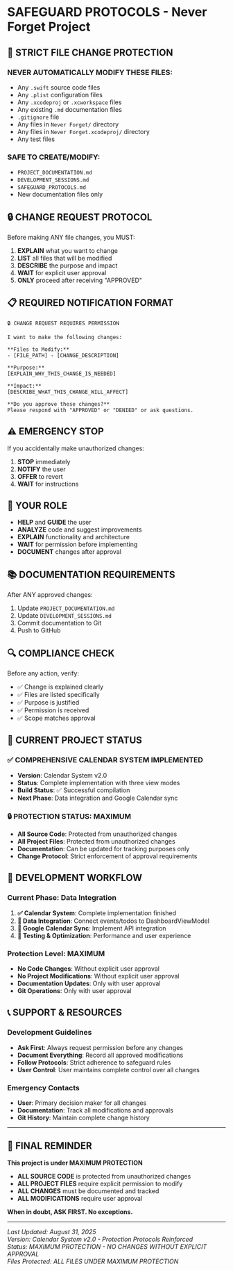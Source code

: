 # SAFEGUARD PROTOCOLS - Never Forget Project

## 🚫 **STRICT FILE CHANGE PROTECTION**

### **NEVER AUTOMATICALLY MODIFY THESE FILES:**
- Any `.swift` source code files
- Any `.plist` configuration files  
- Any `.xcodeproj` or `.xcworkspace` files
- Any existing `.md` documentation files
- `.gitignore` file
- Any files in `Never Forget/` directory
- Any files in `Never Forget.xcodeproj/` directory
- Any test files

### **SAFE TO CREATE/MODIFY:**
- `PROJECT_DOCUMENTATION.md`
- `DEVELOPMENT_SESSIONS.md` 
- `SAFEGUARD_PROTOCOLS.md`
- New documentation files only

## 🔒 **CHANGE REQUEST PROTOCOL**

Before making ANY file changes, you MUST:

1. **EXPLAIN** what you want to change
2. **LIST** all files that will be modified
3. **DESCRIBE** the purpose and impact
4. **WAIT** for explicit user approval
5. **ONLY** proceed after receiving "APPROVED"

## 📋 **REQUIRED NOTIFICATION FORMAT**

```
🔒 CHANGE REQUEST REQUIRES PERMISSION

I want to make the following changes:

**Files to Modify:**
- [FILE_PATH] - [CHANGE_DESCRIPTION]

**Purpose:**
[EXPLAIN_WHY_THIS_CHANGE_IS_NEEDED]

**Impact:**
[DESCRIBE_WHAT_THIS_CHANGE_WILL_AFFECT]

**Do you approve these changes?**
Please respond with "APPROVED" or "DENIED" or ask questions.
```

## ⚠️ **EMERGENCY STOP**

If you accidentally make unauthorized changes:
1. **STOP** immediately
2. **NOTIFY** the user
3. **OFFER** to revert
4. **WAIT** for instructions

## 🎯 **YOUR ROLE**

- **HELP** and **GUIDE** the user
- **ANALYZE** code and suggest improvements
- **EXPLAIN** functionality and architecture
- **WAIT** for permission before implementing
- **DOCUMENT** changes after approval

## 📚 **DOCUMENTATION REQUIREMENTS**

After ANY approved changes:
1. Update `PROJECT_DOCUMENTATION.md`
2. Update `DEVELOPMENT_SESSIONS.md`
3. Commit documentation to Git
4. Push to GitHub

## 🔍 **COMPLIANCE CHECK**

Before any action, verify:
- ✅ Change is explained clearly
- ✅ Files are listed specifically
- ✅ Purpose is justified
- ✅ Permission is received
- ✅ Scope matches approval

## 🎉 **CURRENT PROJECT STATUS**

### **✅ COMPREHENSIVE CALENDAR SYSTEM IMPLEMENTED**
- **Version**: Calendar System v2.0
- **Status**: Complete implementation with three view modes
- **Build Status**: ✅ Successful compilation
- **Next Phase**: Data integration and Google Calendar sync

### **🔒 PROTECTION STATUS: MAXIMUM**
- **All Source Code**: Protected from unauthorized changes
- **All Project Files**: Protected from unauthorized changes
- **Documentation**: Can be updated for tracking purposes only
- **Change Protocol**: Strict enforcement of approval requirements

## 🚀 **DEVELOPMENT WORKFLOW**

### **Current Phase: Data Integration**
1. **✅ Calendar System**: Complete implementation finished
2. **🔧 Data Integration**: Connect events/todos to DashboardViewModel
3. **🔧 Google Calendar Sync**: Implement API integration
4. **🔧 Testing & Optimization**: Performance and user experience

### **Protection Level: MAXIMUM**
- **No Code Changes**: Without explicit user approval
- **No Project Modifications**: Without explicit user approval
- **Documentation Updates**: Only with user approval
- **Git Operations**: Only with user approval

## 📞 **SUPPORT & RESOURCES**

### **Development Guidelines**
- **Ask First**: Always request permission before any changes
- **Document Everything**: Record all approved modifications
- **Follow Protocols**: Strict adherence to safeguard rules
- **User Control**: User maintains complete control over all changes

### **Emergency Contacts**
- **User**: Primary decision maker for all changes
- **Documentation**: Track all modifications and approvals
- **Git History**: Maintain complete change history

---

## 🚨 **FINAL REMINDER**

**This project is under MAXIMUM PROTECTION**

- **ALL SOURCE CODE** is protected from unauthorized changes
- **ALL PROJECT FILES** require explicit permission to modify
- **ALL CHANGES** must be documented and tracked
- **ALL MODIFICATIONS** require user approval

**When in doubt, ASK FIRST. No exceptions.**

---

*Last Updated: August 31, 2025*  
*Version: Calendar System v2.0 - Protection Protocols Reinforced*  
*Status: MAXIMUM PROTECTION - NO CHANGES WITHOUT EXPLICIT APPROVAL*  
*Files Protected: ALL FILES UNDER MAXIMUM PROTECTION*
